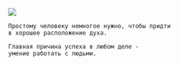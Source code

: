 <!--2016-04-17 10:01:10-->
<img src="/posts/Подборка цитат и афоризмов/mann.jpg">

    Простому человеку немногое нужно, чтобы придти 
    в хорошее расположение духа.

>

    Главная причина успеха в любом деле - 
    умение работать с людьми.